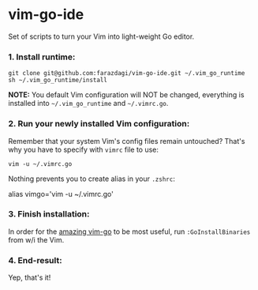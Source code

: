 # vim-go-ide
Set of scripts to turn your Vim into light-weight Go editor.

### 1. Install runtime:

    git clone git@github.com:farazdagi/vim-go-ide.git ~/.vim_go_runtime
    sh ~/.vim_go_runtime/install

**NOTE:** You default Vim configuration will NOT be changed, everything is installed into `~/.vim_go_runtime` and `~/.vimrc.go`.

### 2. Run your newly installed Vim configuration:

Remember that your system Vim's config files remain untouched? That's why you have to specify with `vimrc` file to use:

    vim -u ~/.vimrc.go

Nothing prevents you to create alias in your `.zshrc`:

   alias vimgo='vim -u ~/.vimrc.go'

### 3. Finish installation:

In order for the [amazing vim-go](https://github.com/fatih/vim-go) to be most useful, run `:GoInstallBinaries` from w/i the Vim.

### 4. End-result:



Yep, that's it!
